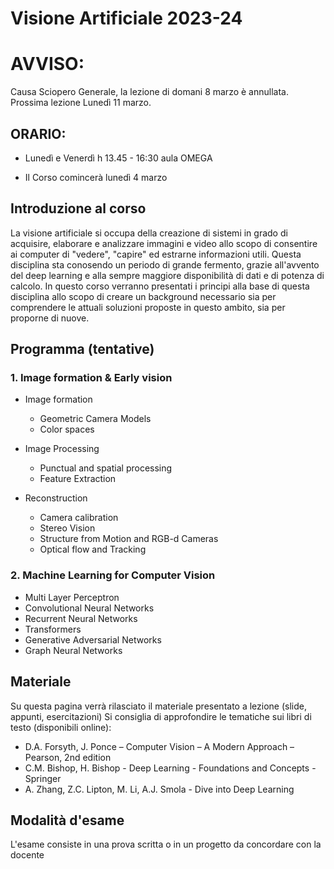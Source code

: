 # Visione Artificiale 2023-24

# AVVISO:

Causa Sciopero Generale, la lezione di domani 8 marzo è annullata. 
Prossima lezione Lunedì 11  marzo. 



## ORARIO:

- Lunedì e Venerdì h 13.45 - 16:30 aula OMEGA

- Il Corso comincerà lunedì 4 marzo

## Introduzione al corso

La visione artificiale si occupa della creazione di sistemi in grado di acquisire, elaborare e analizzare immagini e video allo scopo di consentire ai computer di "vedere", "capire" ed  estrarne informazioni utili.
Questa disciplina sta conosendo un periodo di grande fermento, grazie all'avvento del deep learning e alla sempre maggiore disponibilità di dati e di potenza di calcolo.
In questo corso verranno presentati i principi alla base di questa disciplina allo scopo di creare un background necessario sia per comprendere le attuali soluzioni proposte in questo ambito, sia per proporne di nuove.

## Programma (tentative)

### 1.	Image formation & Early vision
  - Image formation
      - Geometric Camera Models
      - Color spaces 

  - Image Processing
      - Punctual and spatial processing
      - Feature Extraction

  - Reconstruction
      - Camera calibration
      - Stereo Vision
      - Structure from Motion and RGB-d Cameras
      - Optical flow and Tracking

### 2. Machine Learning for Computer Vision
  
  - Multi Layer Perceptron
  - Convolutional Neural Networks
  - Recurrent Neural Networks
  - Transformers
  - Generative Adversarial Networks 
  - Graph Neural Networks
  
  ## Materiale
  
  Su questa pagina verrà rilasciato il materiale presentato a lezione (slide, appunti, esercitazioni)
  Si consiglia di approfondire le tematiche sui libri di testo (disponibili online):
  
  - D.A. Forsyth, J. Ponce   –   Computer Vision – A Modern Approach   –   Pearson, 2nd edition
  - C.M. Bishop, H. Bishop - Deep Learning - Foundations and Concepts  - Springer  
  - A. Zhang, Z.C. Lipton, M. Li, A.J. Smola - Dive into Deep Learning  
  
  ## Modalità d'esame
  
 L'esame consiste in una prova scritta o in un progetto da concordare con la docente
